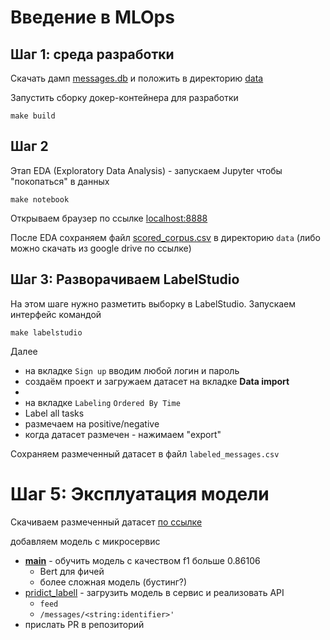 # Введение в MLOps



## Шаг 1: среда разработки

Скачать дамп [messages.db](https://drive.google.com/file/d/1Ej6pV_GAXFDGxMk45Dntn2pnSlnn6IRs/view?usp=sharing) и положить в директорию [data](./data)

Запустить сборку докер-контейнера для разработки

```shell
make build
```

## Шаг 2

Этап EDA (Exploratory Data Analysis) - запускаем Jupyter чтобы "покопаться" в данных

```shell
make notebook
```

Открываем браузер по ссылке [localhost:8888](http://localhost:8888/)

После EDA сохраняем файл [scored_corpus.csv](https://drive.google.com/file/d/1lRpQOCwxwt0JAU9wDUOvhJ3CaYZMYFO_/view?usp=share_link) в директорию `data` (либо можно скачать из google drive по ссылке)

## Шаг 3: Разворачиваем LabelStudio

На этом шаге нужно разметить выборку в LabelStudio. Запускаем интерфейс командой

```shell
make labelstudio
```

Далее

* на вкладке `Sign up` вводим любой логин и пароль
* создаём проект и загружаем датасет на вкладке **Data import**
* 
* на вкладке `Labeling`  `Ordered By Time`
* Label all tasks
* размечаем на positive/negative
* когда датасет размечен - нажимаем "export"

Сохраняем размеченный датасет в файл `labeled_messages.csv`

# Шаг 5: Эксплуатация модели

Скачиваем размеченный датасет [по ссылке](https://drive.google.com/file/d/1MrxsEbeeJnIMdjL_GjsYysdKADyF5EQo/view?usp=sharing)

добавляем модель с микросервис

* [__main__](../src/train.py) - обучить модель с качеством f1 больше 0.86106
    *  Bert для фичей
    * более сложная модель (бустинг?)
* [pridict_labell](../src/service.py) - загрузить модель в сервис и реализовать API
    * `feed`
    * `/messages/<string:identifier>'`
* прислать PR в репозиторий
